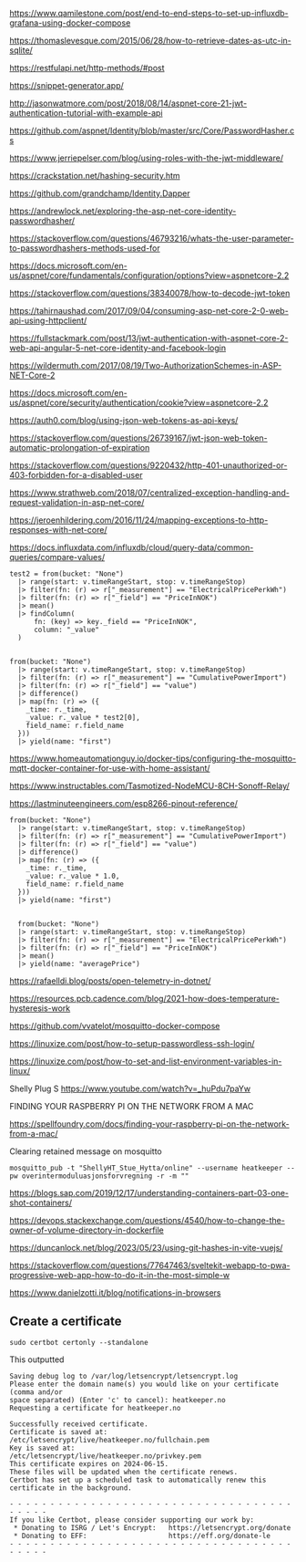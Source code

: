 https://www.qamilestone.com/post/end-to-end-steps-to-set-up-influxdb-grafana-using-docker-compose

https://thomaslevesque.com/2015/06/28/how-to-retrieve-dates-as-utc-in-sqlite/

https://restfulapi.net/http-methods/#post

https://snippet-generator.app/

http://jasonwatmore.com/post/2018/08/14/aspnet-core-21-jwt-authentication-tutorial-with-example-api

https://github.com/aspnet/Identity/blob/master/src/Core/PasswordHasher.cs

https://www.jerriepelser.com/blog/using-roles-with-the-jwt-middleware/

https://crackstation.net/hashing-security.htm

https://github.com/grandchamp/Identity.Dapper

https://andrewlock.net/exploring-the-asp-net-core-identity-passwordhasher/

https://stackoverflow.com/questions/46793216/whats-the-user-parameter-to-passwordhashers-methods-used-for

https://docs.microsoft.com/en-us/aspnet/core/fundamentals/configuration/options?view=aspnetcore-2.2

https://stackoverflow.com/questions/38340078/how-to-decode-jwt-token

https://tahirnaushad.com/2017/09/04/consuming-asp-net-core-2-0-web-api-using-httpclient/

https://fullstackmark.com/post/13/jwt-authentication-with-aspnet-core-2-web-api-angular-5-net-core-identity-and-facebook-login

https://wildermuth.com/2017/08/19/Two-AuthorizationSchemes-in-ASP-NET-Core-2

https://docs.microsoft.com/en-us/aspnet/core/security/authentication/cookie?view=aspnetcore-2.2

https://auth0.com/blog/using-json-web-tokens-as-api-keys/

https://stackoverflow.com/questions/26739167/jwt-json-web-token-automatic-prolongation-of-expiration

https://stackoverflow.com/questions/9220432/http-401-unauthorized-or-403-forbidden-for-a-disabled-user

https://www.strathweb.com/2018/07/centralized-exception-handling-and-request-validation-in-asp-net-core/

https://jeroenhildering.com/2016/11/24/mapping-exceptions-to-http-responses-with-net-core/


https://docs.influxdata.com/influxdb/cloud/query-data/common-queries/compare-values/





```
test2 = from(bucket: "None")
  |> range(start: v.timeRangeStart, stop: v.timeRangeStop)
  |> filter(fn: (r) => r["_measurement"] == "ElectricalPricePerkWh")
  |> filter(fn: (r) => r["_field"] == "PriceInNOK")
  |> mean()
  |> findColumn(
      fn: (key) => key._field == "PriceInNOK",
      column: "_value"
  )
  

from(bucket: "None")
  |> range(start: v.timeRangeStart, stop: v.timeRangeStop)
  |> filter(fn: (r) => r["_measurement"] == "CumulativePowerImport")
  |> filter(fn: (r) => r["_field"] == "value")
  |> difference()
  |> map(fn: (r) => ({    
    _time: r._time,
    _value: r._value * test2[0],
    field_name: r.field_name
  }))
  |> yield(name: "first")  
```


https://www.homeautomationguy.io/docker-tips/configuring-the-mosquitto-mqtt-docker-container-for-use-with-home-assistant/


https://www.instructables.com/Tasmotized-NodeMCU-8CH-Sonoff-Relay/

https://lastminuteengineers.com/esp8266-pinout-reference/

```
from(bucket: "None")
  |> range(start: v.timeRangeStart, stop: v.timeRangeStop)
  |> filter(fn: (r) => r["_measurement"] == "CumulativePowerImport")
  |> filter(fn: (r) => r["_field"] == "value")
  |> difference()
  |> map(fn: (r) => ({    
    _time: r._time,
    _value: r._value * 1.0,
    field_name: r.field_name
  }))
  |> yield(name: "first")


  from(bucket: "None")
  |> range(start: v.timeRangeStart, stop: v.timeRangeStop)
  |> filter(fn: (r) => r["_measurement"] == "ElectricalPricePerkWh")
  |> filter(fn: (r) => r["_field"] == "PriceInNOK")
  |> mean()
  |> yield(name: "averagePrice")
 ```

 
 https://rafaelldi.blog/posts/open-telemetry-in-dotnet/


 https://resources.pcb.cadence.com/blog/2021-how-does-temperature-hysteresis-work


 https://github.com/vvatelot/mosquitto-docker-compose



 https://linuxize.com/post/how-to-setup-passwordless-ssh-login/


 https://linuxize.com/post/how-to-set-and-list-environment-variables-in-linux/  


Shelly Plug S
 https://www.youtube.com/watch?v=_huPdu7paYw


FINDING YOUR RASPBERRY PI ON THE NETWORK FROM A MAC

 https://spellfoundry.com/docs/finding-your-raspberry-pi-on-the-network-from-a-mac/


Clearing retained message on mosquitto 

```
mosquitto_pub -t "ShellyHT_Stue_Hytta/online" --username heatkeeper --pw overintermoduluasjonsforvregning -r -m ""
```


https://blogs.sap.com/2019/12/17/understanding-containers-part-03-one-shot-containers/




https://devops.stackexchange.com/questions/4540/how-to-change-the-owner-of-volume-directory-in-dockerfile

https://duncanlock.net/blog/2023/05/23/using-git-hashes-in-vite-vuejs/

https://stackoverflow.com/questions/77647463/sveltekit-webapp-to-pwa-progressive-web-app-how-to-do-it-in-the-most-simple-w

https://www.danielzotti.it/blog/notifications-in-browsers



## Create a certificate

```
sudo certbot certonly --standalone
```


This outputted 

```
Saving debug log to /var/log/letsencrypt/letsencrypt.log
Please enter the domain name(s) you would like on your certificate (comma and/or
space separated) (Enter 'c' to cancel): heatkeeper.no
Requesting a certificate for heatkeeper.no

Successfully received certificate.
Certificate is saved at: /etc/letsencrypt/live/heatkeeper.no/fullchain.pem
Key is saved at:         /etc/letsencrypt/live/heatkeeper.no/privkey.pem
This certificate expires on 2024-06-15.
These files will be updated when the certificate renews.
Certbot has set up a scheduled task to automatically renew this certificate in the background.

- - - - - - - - - - - - - - - - - - - - - - - - - - - - - - - - - - - - - - - -
If you like Certbot, please consider supporting our work by:
 * Donating to ISRG / Let's Encrypt:   https://letsencrypt.org/donate
 * Donating to EFF:                    https://eff.org/donate-le
- - - - - - - - - - - - - - - - - - - - - - - - - - - - - - - - - - - - - - - -
```